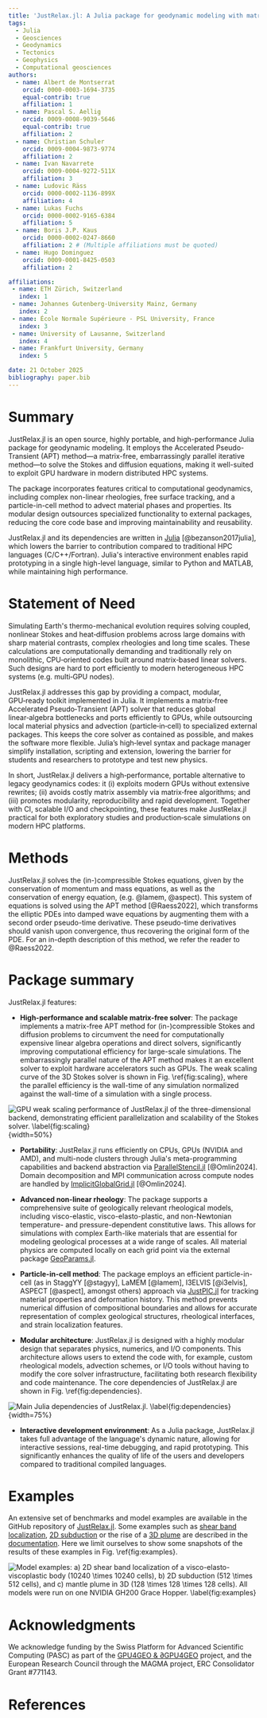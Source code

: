 ```yaml
---
title: 'JustRelax.jl: A Julia package for geodynamic modeling with matrix-free solvers'
tags:
  - Julia
  - Geosciences
  - Geodynamics
  - Tectonics
  - Geophysics
  - Computational geosciences
authors:
  - name: Albert de Montserrat
    orcid: 0000-0003-1694-3735
    equal-contrib: true
    affiliation: 1
  - name: Pascal S. Aellig
    orcid: 0009-0008-9039-5646
    equal-contrib: true
    affiliation: 2
  - name: Christian Schuler
    orcid: 0009-0004-9873-9774
    affiliation: 2
  - name: Ivan Navarrete
    orcid: 0009-0004-9272-511X
    affiliation: 3
  - name: Ludovic Räss
    orcid: 0000-0002-1136-899X
    affiliation: 4
  - name: Lukas Fuchs
    orcid: 0000-0002-9165-6384
    affiliation: 5
  - name: Boris J.P. Kaus
    orcid: 0000-0002-0247-8660
    affiliation: 2 # (Multiple affiliations must be quoted)
  - name: Hugo Dominguez
    orcid: 0009-0001-8425-0503
    affiliation: 2

affiliations:
 - name: ETH Zürich, Switzerland
   index: 1
 - name: Johannes Gutenberg-University Mainz, Germany
   index: 2
 - name: École Normale Supérieure - PSL University, France
   index: 3
 - name: University of Lausanne, Switzerland
   index: 4
 - name: Frankfurt University, Germany
   index: 5

date: 21 October 2025
bibliography: paper.bib
---
```


# Summary

JustRelax.jl is an open source, highly portable, and high-performance Julia package for geodynamic modeling. It employs the Accelerated Pseudo-Transient (APT) method—a matrix-free, embarrassingly parallel iterative method—to solve the Stokes and diffusion equations, making it well-suited to exploit GPU hardware in modern distributed HPC systems.

The package incorporates features critical to computational geodynamics, including complex non-linear rheologies, free surface tracking, and a particle-in-cell method to advect material phases and properties. Its modular design outsources specialized functionality to external packages, reducing the core code base and improving maintainability and reusability.

JustRelax.jl and its dependencies are written in [Julia](https://julialang.org/) [@bezanson2017julia], which lowers the barrier to contribution compared to traditional HPC languages (C/C++/Fortran). Julia's interactive environment enables rapid prototyping in a single high-level language, similar to Python and MATLAB, while maintaining high performance.

# Statement of Need

Simulating Earth's thermo-mechanical evolution requires solving coupled, nonlinear Stokes and heat‑diffusion problems across large domains with sharp material contrasts, complex rheologies and long time scales. These calculations are computationally demanding and traditionally rely on monolithic, CPU‑oriented codes built around matrix‑based linear solvers. Such designs are hard to port efficiently to modern heterogeneous HPC systems (e.g. multi‑GPU nodes).

JustRelax.jl addresses this gap by providing a compact, modular, GPU‑ready toolkit implemented in Julia. It implements a matrix‑free Accelerated Pseudo‑Transient (APT) solver that reduces global linear‑algebra bottlenecks and ports efficiently to GPUs, while outsourcing local material physics and advection (particle‑in‑cell) to specialized external packages. This keeps the core solver as contained as possible, and makes the software more flexible. Julia’s high‑level syntax and package manager simplify installation, scripting and extension, lowering the barrier for students and researchers to prototype and test new physics.

In short, JustRelax.jl delivers a high‑performance, portable alternative to legacy geodynamics codes: it (i) exploits modern GPUs without extensive rewrites; (ii) avoids costly matrix assembly via matrix‑free algorithms; and (iii) promotes modularity, reproducibility and rapid development. Together with CI, scalable I/O and checkpointing, these features make JustRelax.jl practical for both exploratory studies and production‑scale simulations on modern HPC platforms.

# Methods

JustRelax.jl solves the (in-)compressible Stokes equations, given by the conservation of momentum and mass equations, as well as the conservation of energy equation, (e.g. @lamem, @aspect). This system of equations is solved using the APT method [@Raess2022], which transforms the elliptic PDEs into damped wave equations by augmenting them with a second order pseudo-time derivative. These pseudo-time derivatives should vanish upon convergence, thus recovering the original form of the PDE. For an in-depth description of this method, we refer the reader to @Raess2022.

# Package summary

JustRelax.jl features:

- **High-performance and scalable matrix-free solver**: The package implements a matrix-free APT method for (in-)compressible Stokes and diffusion problems to circumvent the need for computationally expensive linear algebra operations and direct solvers, significantly improving computational efficiency for large-scale simulations. The embarrassingly parallel nature of the APT method makes it an excellent solver to exploit hardware accelerators such as GPUs. The weak scaling curve of the 3D Stokes solver is shown in Fig. \ref{fig:scaling}, where the parallel efficiency is the wall-time of any simulation normalized against the wall-time of a simulation with a single process.

![GPU weak scaling performance of JustRelax.jl of the three-dimensional backend, demonstrating efficient parallelization and scalability of the Stokes solver. \label{fig:scaling}](figs/efficiency_Stokes3D.png){width=50%}

- **Portability**: JustRelax.jl runs efficiently on CPUs, GPUs (NVIDIA and AMD), and multi-node clusters through Julia's meta-programming capabilities and backend abstraction via [ParallelStencil.jl](https://github.com/omlins/ParallelStencil.jl) [@Omlin2024]. Domain decomposition and MPI communication across compute nodes are handled by [ImplicitGlobalGrid.jl](https://github.com/eth-cscs/ImplicitGlobalGrid.jl) [@Omlin2024].

- **Advanced non-linear rheology**: The package supports a comprehensive suite of geologically relevant rheological models, including visco-elastic, visco-elasto-plastic, and non-Newtonian temperature- and pressure-dependent constitutive laws. This allows for simulations with complex Earth-like materials that are essential for modeling geological processes at a wide range of scales. All material physics are computed locally on each grid point via the external package [GeoParams.jl](https://github.com/JuliaGeodynamics/GeoParams.jl).

- **Particle-in-cell method**: The package employs an efficient particle-in-cell (as in StaggYY [@stagyy], LaMEM [@lamem], I3ELVIS [@i3elvis], ASPECT [@aspect], amongst others) approach via [JustPIC.jl](https://github.com/JuliaGeodynamics/JustPIC.jl) for tracking material properties and deformation history. This method prevents numerical diffusion of compositional boundaries and allows for accurate representation of complex geological structures, rheological interfaces, and strain localization features.

- **Modular architecture**: JustRelax.jl is designed with a highly modular design that separates physics, numerics, and I/O components. This architecture allows users to extend the code with, for example, custom rheological models, advection schemes, or I/O tools without having to modify the core solver infrastructure, facilitating both research flexibility and code maintenance. The core dependencies of JustRelax.jl are shown in Fig. \ref{fig:dependencies}.

![Main Julia dependencies of JustRelax.jl. \label{fig:dependencies}](figs/dependencies.png){width=75%}

- **Interactive development environment**: As a Julia package, JustRelax.jl takes full advantage of the language's dynamic nature, allowing for interactive sessions, real-time debugging, and rapid prototyping. This significantly enhances the quality of life of the users and developers compared to traditional compiled languages.

# Examples

An extensive set of benchmarks and model examples are available in the GitHub repository of [JustRelax.jl](https://github.com/PTsolvers/JustRelax.jl). Some examples such as [shear band localization](https://ptsolvers.github.io/JustRelax.jl/dev/man/ShearBands), [2D subduction](https://ptsolvers.github.io/JustRelax.jl/dev/man/subduction2D/subduction2D) or the rise of a [3D plume](https://ptsolvers.github.io/JustRelax.jl/dev/man/plume3D/plume3D) are described in the [documentation](https://ptsolvers.github.io/JustRelax.jl/dev/). Here we limit ourselves to show some snapshots of the results of these examples in Fig. \ref{fig:examples}.

![Model examples: a) 2D shear band localization of a visco-elasto-viscoplastic body ($10240 \times 10240$ cells), b) 2D subduction ($512 \times 512$ cells), and c) mantle plume in 3D ($128 \times 128 \times 128$ cells). All models were run on one NVIDIA GH200 Grace Hopper. \label{fig:examples}](figs/models_JOSS.png)


# Acknowledgments
We acknowledge funding by the Swiss Platform for Advanced Scientific Computing (PASC) as part of the [GPU4GEO & $\partial$GPU4GEO](https://gpu4geo.org/) project, and the European Research Council through the MAGMA project, ERC Consolidator Grant #771143.

# References
